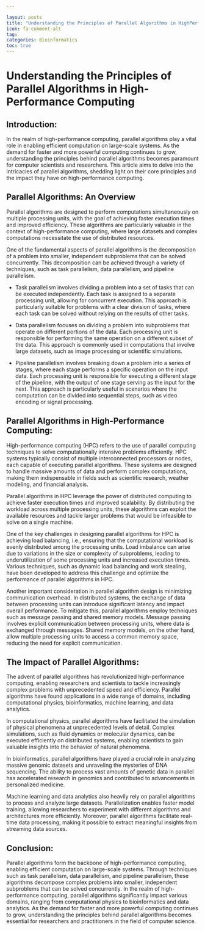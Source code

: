 ```yaml
---

layout: posts
title: "Understanding the Principles of Parallel Algorithms in HighPerformance Computing"
icon: fa-comment-alt
tag:      
categories: Bioinformatics
toc: true
---
```




# Understanding the Principles of Parallel Algorithms in High-Performance Computing

## Introduction:
In the realm of high-performance computing, parallel algorithms play a vital role in enabling efficient computation on large-scale systems. As the demand for faster and more powerful computing continues to grow, understanding the principles behind parallel algorithms becomes paramount for computer scientists and researchers. This article aims to delve into the intricacies of parallel algorithms, shedding light on their core principles and the impact they have on high-performance computing.

## Parallel Algorithms: An Overview
Parallel algorithms are designed to perform computations simultaneously on multiple processing units, with the goal of achieving faster execution times and improved efficiency. These algorithms are particularly valuable in the context of high-performance computing, where large datasets and complex computations necessitate the use of distributed resources.

One of the fundamental aspects of parallel algorithms is the decomposition of a problem into smaller, independent subproblems that can be solved concurrently. This decomposition can be achieved through a variety of techniques, such as task parallelism, data parallelism, and pipeline parallelism.

- Task parallelism involves dividing a problem into a set of tasks that can be executed independently. Each task is assigned to a separate processing unit, allowing for concurrent execution. This approach is particularly suitable for problems with a clear division of tasks, where each task can be solved without relying on the results of other tasks.

- Data parallelism focuses on dividing a problem into subproblems that operate on different portions of the data. Each processing unit is responsible for performing the same operation on a different subset of the data. This approach is commonly used in computations that involve large datasets, such as image processing or scientific simulations.

- Pipeline parallelism involves breaking down a problem into a series of stages, where each stage performs a specific operation on the input data. Each processing unit is responsible for executing a different stage of the pipeline, with the output of one stage serving as the input for the next. This approach is particularly useful in scenarios where the computation can be divided into sequential steps, such as video encoding or signal processing.

## Parallel Algorithms in High-Performance Computing:
High-performance computing (HPC) refers to the use of parallel computing techniques to solve computationally intensive problems efficiently. HPC systems typically consist of multiple interconnected processors or nodes, each capable of executing parallel algorithms. These systems are designed to handle massive amounts of data and perform complex computations, making them indispensable in fields such as scientific research, weather modeling, and financial analysis.

Parallel algorithms in HPC leverage the power of distributed computing to achieve faster execution times and improved scalability. By distributing the workload across multiple processing units, these algorithms can exploit the available resources and tackle larger problems that would be infeasible to solve on a single machine.

One of the key challenges in designing parallel algorithms for HPC is achieving load balancing, i.e., ensuring that the computational workload is evenly distributed among the processing units. Load imbalance can arise due to variations in the size or complexity of subproblems, leading to underutilization of some processing units and increased execution times. Various techniques, such as dynamic load balancing and work stealing, have been developed to address this challenge and optimize the performance of parallel algorithms in HPC.

Another important consideration in parallel algorithm design is minimizing communication overhead. In distributed systems, the exchange of data between processing units can introduce significant latency and impact overall performance. To mitigate this, parallel algorithms employ techniques such as message passing and shared memory models. Message passing involves explicit communication between processing units, where data is exchanged through messages. Shared memory models, on the other hand, allow multiple processing units to access a common memory space, reducing the need for explicit communication.

## The Impact of Parallel Algorithms:
The advent of parallel algorithms has revolutionized high-performance computing, enabling researchers and scientists to tackle increasingly complex problems with unprecedented speed and efficiency. Parallel algorithms have found applications in a wide range of domains, including computational physics, bioinformatics, machine learning, and data analytics.

In computational physics, parallel algorithms have facilitated the simulation of physical phenomena at unprecedented levels of detail. Complex simulations, such as fluid dynamics or molecular dynamics, can be executed efficiently on distributed systems, enabling scientists to gain valuable insights into the behavior of natural phenomena.

In bioinformatics, parallel algorithms have played a crucial role in analyzing massive genomic datasets and unraveling the mysteries of DNA sequencing. The ability to process vast amounts of genetic data in parallel has accelerated research in genomics and contributed to advancements in personalized medicine.

Machine learning and data analytics also heavily rely on parallel algorithms to process and analyze large datasets. Parallelization enables faster model training, allowing researchers to experiment with different algorithms and architectures more efficiently. Moreover, parallel algorithms facilitate real-time data processing, making it possible to extract meaningful insights from streaming data sources.

## Conclusion:
Parallel algorithms form the backbone of high-performance computing, enabling efficient computation on large-scale systems. Through techniques such as task parallelism, data parallelism, and pipeline parallelism, these algorithms decompose complex problems into smaller, independent subproblems that can be solved concurrently. In the realm of high-performance computing, parallel algorithms significantly impact various domains, ranging from computational physics to bioinformatics and data analytics. As the demand for faster and more powerful computing continues to grow, understanding the principles behind parallel algorithms becomes essential for researchers and practitioners in the field of computer science.